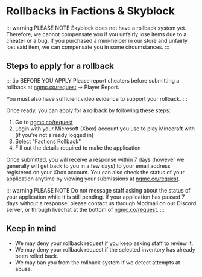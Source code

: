# Rollbacks in Factions & Skyblock

::: warning PLEASE NOTE
Skyblock does not have a rollback system yet. Therefore, we cannot compensate you if you unfairly lose items due to a cheater or a bug. If you purchased a mini-helper in our store and unfairly lost said item, we can compensate you in some circumstances.
:::

## Steps to apply for a rollback

::: tip BEFORE YOU APPLY
Please report cheaters before submitting a rollback at [ngmc.co/request](https://ngmc.co/request) → Player Report.

You must also have sufficient video evidence to support your rollback.
:::

Once ready, you can apply for a rollback by following these steps:

1. Go to [ngmc.co/request](https://ngmc.co/request)
2. Login with your Microsoft (Xbox) account you use to play Minecraft with (if you're not already logged in)
3. Select "Factions Rollback"
5. Fill out the details required to make the application

Once submitted, you will receive a response within 7 days (however we generally will get back to you in a few days) to your email address registered on your Xbox account. You can also check the status of your application anytime by viewing your submissions at [ngmc.co/request](https://ngmc.co/request).

::: warning PLEASE NOTE
Do not message staff asking about the status of your application while it is still pending. If your application has passed 7 days without a response, please contact us through Modmail on our Discord server, or through livechat at the bottom of [ngmc.co/request](https://ngmc.co/request).
:::

## Keep in mind

* We may deny your rollback request if you keep asking staff to review it.
* We may deny your rollback request if the selected inventory has already been rolled back.
* We may ban you from the rollback system if we detect attempts at abuse.
